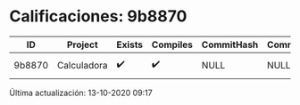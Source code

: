 # Calificaciones: 9b8870
|ID|Project|Exists|Compiles|CommitHash|CommitDate|CheckDate|Comments|
|-|-|-|-|-|-|-|-|
|9b8870|Calculadora|✔️|✔️|NULL|NULL|NULL|No tienes ningún archivo en xfloresg99/PracticasComputacionI/Calculadora|

Última actualización: 13-10-2020 09:17